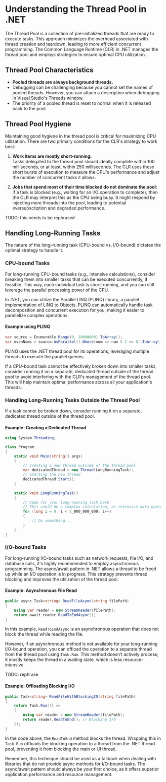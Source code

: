 # Understanding the Thread Pool in .NET

The Thread Pool is a collection of pre-initialized threads that are ready to execute tasks. This approach minimizes the
overhead associated with thread creation and teardown, leading to more efficient concurrent programming. The Common
Language Runtime (CLR) in .NET manages the thread pool and employs strategies to ensure optimal CPU utilization.

## Thread Pool Characteristics

- **Pooled threads are always background threads.**
- Debugging can be challenging because you cannot set the names of pooled threads. However, you can attach a description
  when debugging in Visual Studio's Threads window.
- The priority of a pooled thread is reset to normal when it is released back to the pool.

## Thread Pool Hygiene

Maintaining good hygiene in the thread pool is critical for maximizing CPU utilization. There are two primary conditions
for the CLR's strategy to work best:

1. **Work items are mostly short-running:**  
   Tasks delegated to the thread pool should ideally complete within 100 milliseconds, or at least, within 250
   milliseconds. The CLR uses these short bursts of execution to measure the CPU's performance and adjust the number of
   concurrent tasks it allows.

2. **Jobs that spend most of their time blocked do not dominate the pool:**  
   If a task is blocked (e.g., waiting for an I/O operation to complete), then the CLR may interpret this as the CPU
   being busy. It might respond by injecting more threads into the pool, leading to potential oversubscription and
   degraded performance.
 
TODO: this needs to be rephrased

## Handling Long-Running Tasks

The nature of the long-running task (CPU-bound vs. I/O-bound) dictates the optimal strategy to handle it.

### CPU-bound Tasks

For long-running CPU-bound tasks (e.g., intensive calculations), consider breaking them into smaller tasks that can be
executed concurrently, if feasible. This way, each individual task is short-running, and you can still leverage the
parallel processing power of the CPU.

In .NET, you can utilize the Parallel LINQ (PLINQ) library, a parallel implementation of LINQ to Objects. PLINQ can
automatically handle task decomposition and concurrent execution for you, making it easier to parallelize complex
operations.

#### Example using PLINQ

```C#
var source = Enumerable.Range(0, 10000000).ToArray();
var evenNums = source.AsParallel().Where(num => num % 2 == 0).ToArray();
```

PLINQ uses the .NET thread pool for its operations, leveraging multiple threads to execute the parallel queries.

If a CPU-bound task cannot be effectively broken down into smaller tasks, consider running it on a separate, dedicated
thread outside of the thread pool to avoid interfering with the CLR's management of the thread pool. This will help
maintain optimal performance across all your application's threads.

### Handling Long-Running Tasks Outside the Thread Pool

If a task cannot be broken down, consider running it on a separate, dedicated thread outside of the thread pool.

#### Example: Creating a Dedicated Thread

```C#
using System.Threading;

class Program
{
    static void Main(string[] args)
    {
        // Creating a new thread outside of the thread pool
        var dedicatedThread = new Thread(LongRunningTask);
        // Starting the new thread
        dedicatedThread.Start();
    }
    
    static void LongRunningTask()
    {
        // Code for your long-running task here
        // This could be a complex calculation, an intensive data operation, etc.
        for (long i = 0; i < 1_000_000_000; i++)
        {
            // Do something...
        }
    }
}
```

### I/O-bound Tasks

For long-running I/O-bound tasks such as network requests, file I/O, and database calls, it's highly recommended to
employ asynchronous programming. The async/await pattern in .NET allows a thread to be freed up while an I/O operation
is in progress. This strategy prevents thread blocking and improves the utilization of the thread pool.

#### Example: Asynchronous File Read

```C#
public async Task<string> ReadFileAsync(string filePath)
{
    using var reader = new StreamReader(filePath);
    return await reader.ReadToEndAsync();
}
```

In this example, `ReadToEndAsync` is an asynchronous operation that does not block the thread while reading the file.

However, if an asynchronous method is not available for your long-running I/O-bound operation, you can offload the
operation to a separate thread from the thread pool using `Task.Run`. This method doesn't actively process; it mostly
keeps the thread in a waiting state, which is less resource-intensive. 

TODO: rephrase

#### Example: Offloading Blocking I/O

```C#
public Task<string> ReadFileWithBlockingIO(string filePath)
{
    return Task.Run(() =>
    {
        using var reader = new StreamReader(filePath);
        return reader.ReadToEnd(); // Blocking I/O
    });
}
```

In the code above, the `ReadToEnd` method blocks the thread. Wrapping this in `Task.Run` offloads the blocking operation
to a thread from the .NET thread pool, preventing it from blocking the main or UI thread.

Remember, this technique should be used as a fallback when dealing with libraries that do not provide async methods for
I/O-bound tasks. The async/await pattern should always be your first choice, as it offers superior application
performance and resource management.